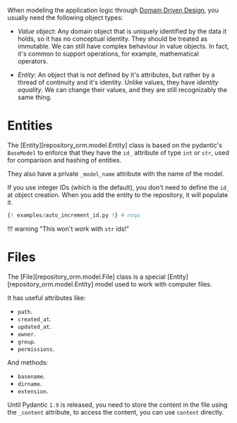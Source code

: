 When modeling the application logic through [Domain Driven
Design](https://lyz-code.github.io/blue-book/architecture/domain_driven_design/),
you usually need the following object types:

* *Value object*: Any domain object that is uniquely identified by the data it
    holds, so it has no conceptual identity. They should be treated as
    immutable. We can still have complex behaviour in value objects.
    In fact, it's common to support operations, for example, mathematical
    operators.

* *Entity*: An object that is not defined by it's attributes, but rather by
    a thread of continuity and it's identity. Unlike values, they have *identity
    equality*. We can change their values, and they are still recognizably the
    same thing.

# Entities

The [Entity][repository_orm.model.Entity] class is based on the
pydantic's `BaseModel` to enforce that they have the `id_` attribute of type
`int` or `str`, used for comparison and hashing of entities.

They also have a private `_model_name` attribute with the name of the model.

If you use integer IDs (which is the default), you don't need to define the
`id_` at object creation. When you add the entity to the repository, it will
populate it.

```python
{! examples/auto_increment_id.py !} # noqa
```

!!! warning "This won't work with `str` ids!"

# Files

The [File][repository_orm.model.File] class is a special
[Entity][repository_orm.model.Entity] model used to work with computer files.

It has useful attributes like:

* `path`.
* `created_at`.
* `updated_at`.
* `owner`.
* `group`.
* `permissions`.

And methods:

* `basename`.
* `dirname`.
* `extension`.

Until Pydantic `1.9` is released, you need to store the content in the file
using the `_content` attribute, to access the content, you can use `content`
directly.
